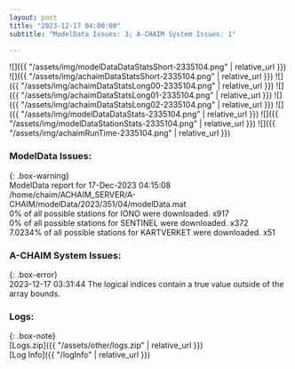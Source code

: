 ```yaml
---
layout: post
title: "2023-12-17 04:00:00"
subtitle: "ModelData Issues: 3; A-CHAIM System Issues: 1"

---
```


![]({{ "/assets/img/modelDataDataStatsShort-2335104.png" | relative_url }})
![]({{ "/assets/img/achaimDataStatsShort-2335104.png" | relative_url }})
![]({{ "/assets/img/achaimDataStatsLong00-2335104.png" | relative_url }})
![]({{ "/assets/img/achaimDataStatsLong01-2335104.png" | relative_url }})
![]({{ "/assets/img/achaimDataStatsLong02-2335104.png" | relative_url }})
![]({{ "/assets/img/modelDataDataStats-2335104.png" | relative_url }})
![]({{ "/assets/img/modelDataStationStats-2335104.png" | relative_url }})
![]({{ "/assets/img/achaimRunTime-2335104.png" | relative_url }})


### ModelData Issues:  
  
{: .box-warning}  
 ModelData report for 17-Dec-2023 04:15:08   
 /home/chaim/ACHAIM_SERVER/A-CHAIM/modelData/2023/351/04/modelData.mat   
 0% of all possible stations for IONO were downloaded. x917   
 0% of all possible stations for SENTINEL were downloaded. x372   
 7.0234% of all possible stations for KARTVERKET were downloaded. x51   
  
### A-CHAIM System Issues:  
  
{: .box-error}  
2023-12-17 03:31:44 The logical indices contain a true value outside of the array bounds.  

### Logs:  
  
{: .box-note}  
[Logs.zip]({{ "/assets/other/logs.zip" | relative_url }})  
[Log Info]({{ "/logInfo" | relative_url }})  
